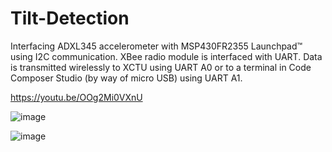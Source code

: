# Tilt-Detection
Interfacing ADXL345 accelerometer with MSP430FR2355 Launchpad™ using I2C communication. XBee radio module is interfaced with UART. Data is transmitted wirelessly to XCTU using UART A0 or to a terminal in Code Composer Studio (by way of micro USB) using UART A1.

https://youtu.be/OOg2Mi0VXnU

![image](https://user-images.githubusercontent.com/80700675/111219670-b147ab80-85ae-11eb-88f1-2ada57687e2c.png)

![image](https://user-images.githubusercontent.com/80700675/111220008-071c5380-85af-11eb-822c-d927f59c61b5.png)
